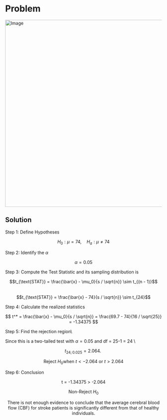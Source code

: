 # Problem
<img width="600" alt="Image" src="https://github.com/user-attachments/assets/fb64fab3-3064-4001-8d58-43da9a893137" />

## Solution
Step 1: Define Hypotheses

$$H_0:\mu = 74, \quad H_a: \mu \neq 74$$

Step 2: Identify the $\alpha$

$$\alpha=0.05$$
  
Step 3: Compute the Test Statistic and its sampling distribution is  

$$t_{\text{STAT}} = \frac{\bar{x} - \mu_0}{s / \sqrt{n}} \sim t_{(n - 1)}$$\
$$t_{\text{STAT}} = \frac{\bar{x} - 74}{s / \sqrt{n}} \sim t_{24}$$
     
Step 4: Calculate the realized statistics

$$
t^* = \frac{\bar{x} - \mu_0}{s / \sqrt{n}} = \frac{69.7 - 74}{16 / \sqrt{25}} = -1.34375
$$
     
Step 5: Find the rejection region\

Since this is a  two-tailed test with $\alpha=0.05$ and df = 25-1 = 24 \


$$
t_{24;0.025}=2.064. \
$$

$$
\text{Reject } H_0  \text{when }  t < -2.064 \text{ or } t > 2.064
$$
     
Step 6: Conclusion
   
$$\text{t = -1.34375 > -2.064}$$

$$\text{Non-Reject }H_0$$

$$\text{There is not enough evidence to conclude that the average cerebral blood flow (CBF) for stroke patients is significantly different from that of healthy individuals.}$$
